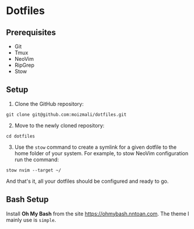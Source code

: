 # Dotfiles

## Prerequisites

- Git
- Tmux
- NeoVim
- RipGrep
- Stow

## Setup

1. Clone the GitHub repository:

```
git clone git@github.com:moizmali/dotfiles.git
```

2. Move to the newly cloned repository:

```
cd dotfiles
```

3. Use the `stow` command to create a symlink for a given dotfile to the home folder of your system. For example, to stow NeoVim configuration run the command:

```
stow nvim --target ~/
```

And that's it, all your dotfiles should be configured and ready to go.

## Bash Setup

Install **Oh My Bash** from the site https://ohmybash.nntoan.com. The theme I mainly use is `simple`.
